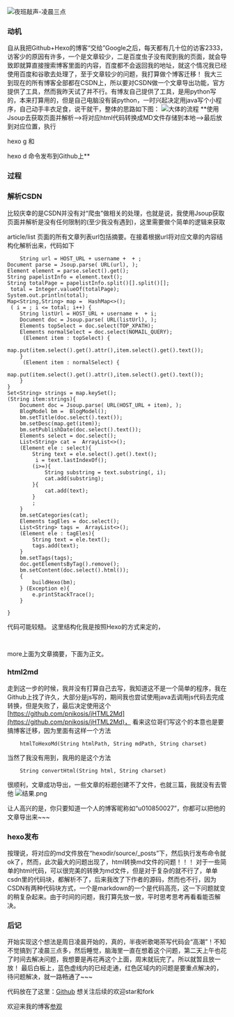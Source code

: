 ![夜班敲声-凌晨三点](http://upload-images.jianshu.io/upload_images/3167229-8e35d1a47bdfdfa5.jpg?imageMogr2/auto-orient/strip%7CimageView2/2/w/1240)

### 动机

自从我把Github+Hexo的博客“交给”Google之后，每天都有几十位的访客2333，访客少的原因有许多，一个是文章较少，二是百度虫子没有爬到我的页面，就会导致即就算直接搜索博客里面的内容，百度都不会返回我的地址，就这个情况我已经使用百度和谷歌去处理了，至于文章较少的问题，我打算做个博客迁移！
我大三到现在的所有博客全部都在CSDN上，所以要对CSDN做一个文章导出功能，官方提供了工具，然而我昨天试了并不行。有博友自己提供了工具，是用python写的，本来打算用的，但是自己电脑没有装python，一时兴起决定用java写个小程序，自己动手丰衣足食，说干就干，整体的思路如下图：
![大体的流程](http://upload-images.jianshu.io/upload_images/3167229-35f1d8729e51c7f8.jpg?imageMogr2/auto-orient/strip%7CimageView2/2/w/1240)
**使用Jsoup去获取页面并解析—>将对应html代码转换成MD文件存储到本地—>最后放到对应位置，执行

hexo g
和

hexo d
命令发布到Github上**

### 过程

### 解析CSDN

比较庆幸的是CSDN并没有对“爬虫”做相关的处理，也就是说，我使用Jsoup获取页面并解析是没有任何限制的(至少我没有遇到)，这里需要做个简单的逻辑来获取

article/list
页面的所有文章列表url包括摘要。在接着根据url将对应文章的内容结构化解析出来，代码如下

```
	String url = HOST_URL + username +  + ;
Document parse = Jsoup.parse( URL(url), );
Element element = parse.select().get();
String papelistInfo = element.text();
String totalPage = papelistInfo.split()[].split()[]; 
 total = Integer.valueOf(totalPage);
System.out.println(total);
Map<String,String> map =  HashMap<>();
 ( i = ; i <= total; i++) {
    String listUrl = HOST_URL + username +  + i;
    Document doc = Jsoup.parse( URL(listUrl), );
    Elements topSelect = doc.select(TOP_XPATH);
    Elements normalSelect = doc.select(NOMAIL_QUERY);
     (Element item : topSelect) {
        map.put(item.select().get().attr(),item.select().get().text());
    }
     (Element item : normalSelect) {
        map.put(item.select().get().attr(),item.select().get().text());
    }
}
Set<String> strings = map.keySet();
(String item:strings){
    Document doc = Jsoup.parse( URL(HOST_URL + item), );
    BlogModel bm =  BlogModel();
    bm.setTitle(doc.select().text());
    bm.setDesc(map.get(item));
    bm.setPublishDate(doc.select().text());
    Elements select = doc.select();
    List<String> cat =  ArrayList<>();
    (Element ele : select){
        String text = ele.select().get().text();
         i = text.lastIndexOf();
        (i>=){
            String substring = text.substring(, i);
            cat.add(substring);
        }{
            cat.add(text);
        }
        ;
    }
    bm.setCategories(cat);
    Elements tagEles = doc.select();
    List<String> tags =  ArrayList<>();
    (Element ele : tagEles){
        String text = ele.text();
        tags.add(text);
    }
    bm.setTags(tags);
    doc.getElementsByTag().remove();
    bm.setContent(doc.select().html());
    {
        buildHexo(bm);
    } (Exception e){
        e.printStackTrace();
    }

}
```

代码可能较糙。
这里结构化我是按照Hexo的方式来定的，

```
	
```

more上面为文章摘要，下面为正文。

### html2md

走到这一步的时候，我并没有打算自己去写，我知道这不是一个简单的程序，我在Github上找了许久，大部分是js写的，期间我也尝试使用java去调用js代码去完成转换，但是失败了，最后决定使用这个[https://github.com/pnikosis/jHTML2Md](https://github.com/pnikosis/jHTML2Md)，
看来这位哥们写这个的本意也是要搞博客迁移，因为里面有这样一个方法

```
	htmlToHexoMd(String htmlPath, String mdPath, String charset)
```

当然了我没有用到，我用的是这个方法

```
	String convertHtml(String html, String charset)
```

很顺利，文章成功导出，一些文章的标题创建不了文件，也就三篇，我就没有去管他
![结果.png](http://upload-images.jianshu.io/upload_images/3167229-3fdc4ec10cafa351.png?imageMogr2/auto-orient/strip%7CimageView2/2/w/1240)

让人高兴的是，你只要知道一个人的博客昵称如“u010850027”，你都可以把他的文章导出来~~~

### hexo发布

按理说，将对应的md文件放在“hexodir/source/_posts”下，然后执行发布命令就ok了，然而，此次最大的问题出现了，html转换md文件的问题！！！
对于一些简单的html代码，可以很完美的转换为md文件，但是对于复杂的就不行了，单单csdn里的代码块，都解析不了，后来我改了下作者的源码，然而也不行，因为CSDN有两种代码块方式，一个是markdown的一个是代码高亮，这一下问题就变的稍复杂起来。由于时间的问题，我打算先放一放，平时思考思考再看看能否解决。

### 后记

开始实现这个想法是周日凌晨开始的，真的，半夜听歌喝茶写代码会“高潮”！不知不觉搞到了凌晨三点多，然后睡觉，脑海里一直在想着这个问题，第二天上午也花了时间去解决问题，我想要是再花再这个上面，周末就玩完了。所以就暂且放一放！
最后白板上，蓝色虚线内的已经走通，红色区域内的问题是要重点解决的，待问题解决，就一路畅通了~~~

代码放在了这里：[Github](https://github.com/vector4wang/spring-boot-quick/tree/master/quick-crawler/src/main/java/com/quick/csdn2md)
想关注后续的欢迎star和fork

欢迎来我的博客[参观](http://vector4wang.tk)